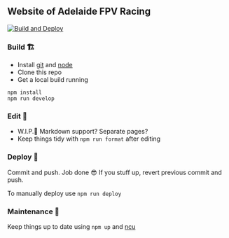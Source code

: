 ## Website of Adelaide FPV Racing

[![Build and Deploy](https://github.com/si618/afpvr/actions/workflows/deploy-on-push.yml/badge.svg)](https://github.com/si618/afpvr/actions/workflows/deploy-on-push.yml)

### Build 🏗️

- Install [git](https://code.visualstudio.com/docs/editor/versioncontrol#_git-support) and [node](https://nodejs.org/en/download/)
- Clone this repo
- Get a local build running
```
npm install
npm run develop
```

### Edit 💄

- W.I.P.👷 Markdown support? Separate pages?
- Keep things tidy with `npm run format` after editing

### Deploy 🚀

Commit and push. Job done 😎 If you stuff up, revert previous commit and push.

To manually deploy use `npm run deploy`

### Maintenance 🔧

Keep things up to date using `npm up` and [ncu](https://www.npmjs.com/package/npm-check-updates)

